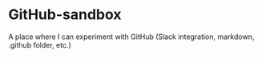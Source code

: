 # GitHub-sandbox
A place where I can experiment with GitHub (Slack integration, markdown, .github folder, etc.)
